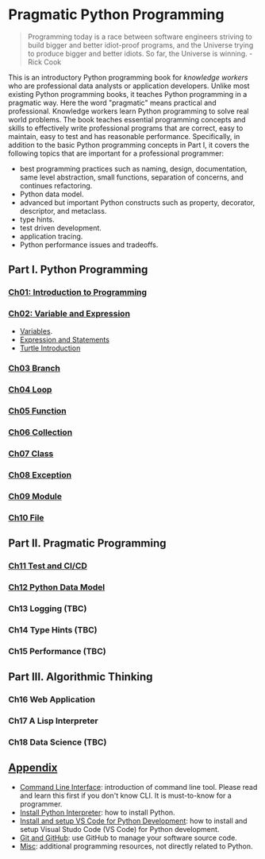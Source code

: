 # Pragmatic Python Programming

> Programming today is a race between software engineers striving to build bigger and better idiot-proof programs, and the Universe trying to produce bigger and better idiots. So far, the Universe is winning. - Rick Cook

This is an introductory Python programming book for _knowledge workers_ who are professional data analysts or application developers. Unlike most existing Python programming books, it teaches Python programming in a pragmatic way. Here the word "pragmatic" means practical and professional. Knowledge workers learn Python programming to solve real world problems. The book teaches essential programming concepts and skills to effectively write professional programs that are correct, easy to maintain, easy to test and has reasonable performance. Specifically, in addition to the basic Python programming concepts in Part I, it covers the following topics that are important for a professional programmer:

- best programming practices such as naming, design, documentation, same level abstraction, small functions, separation of concerns, and continues refactoring.
- Python data model.
- advanced but important Python constructs such as property, decorator, descriptor, and metaclass.
- type hints.
- test driven development.
- application tracing.
- Python performance issues and tradeoffs.

## Part I. Python Programming

### [Ch01: Introduction to Programming](slides/ch01_introduction/crash_course.ipynb)

### [Ch02: Variable and Expression](slides/ch02_variable/)

- [Variables](slides/ch02_variable/variables.ipynb).
- [Expression and Statements](slides/ch02_variable/expression_statement.ipynb)
- [Turtle Introduction](slides/ch02_variable/turtle_introduction.ipynb)

### [Ch03 Branch](slides/ch03_branch/branch.ipynb)

### [Ch04 Loop](slides/ch04_loop/loop.ipynb)

### [Ch05 Function](slides/ch05_function/funciton.ipynb)

### [Ch06 Collection](slides/ch06_collection/collection.ipynb)

### [Ch07 Class](slides/ch07_class/)

### [Ch08 Exception](slides/ch08_exception/)

### [Ch09 Module](slides/ch09_module/)

### [Ch10 File](slides/ch10_file/)

## Part II. Pragmatic Programming

### [Ch11 Test and CI/CD](slides/ch11_test/)

### [Ch12 Python Data Model](slides/ch12_data_model/)

### Ch13 Logging (TBC)

### Ch14 Type Hints (TBC)

### Ch15 Performance (TBC)

## Part III. Algorithmic Thinking

### Ch16 Web Application

### Ch17 A Lisp Interpreter

### Ch18 Data Science (TBC)

## [Appendix](appendix/)

- [Command Line Interface](appendix/command-line.md): introduction of command line tool. Please read and learn this first if you don't know CLI. It is must-to-know for a programmer.
- [Install Python Interpreter](appendix/install-python.md): how to install Python.
- [Install and setup VS Code for Python Development](appendix/vscode-python.md): how to install and setup Visual Studo Code (VS Code) for Python development.
- [Git and GitHub](appendix/git-and-github.md): use GitHub to manage your software source code.
- [Misc](appendix/Misc/): additional programming resources, not directly related to Python.
